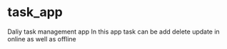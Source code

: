 # task_app
Daliy task management app
In this app task can be add delete update in online as well as offline
